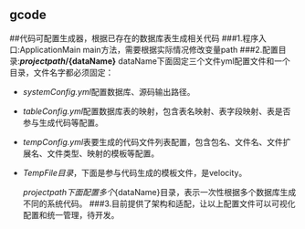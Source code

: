 ## gcode
##代码可配置生成器，根据已存在的数据库表生成相关代码
###1.程序入口:ApplicationMain main方法，需要根据实际情况修改变量path
###2.配置目录:**${projectpath}/${dataName}**
dataName下面固定三个文件yml配置文件和一个目录，文件名字都必须固定：
- *systemConfig.yml*配置数据库、源码输出路径。
- *tableConfig.yml*配置数据库表的映射，包含表名映射、表字段映射、表是否参与生成代码等配置。
- *tempConfig.yml*表要生成的代码文件列表配置，包含包名、文件名、文件扩展名、文件类型、映射的模板等配置。
- *TempFile目录*，下面是参与代码生成的模板文件，是velocity。
    
   ${projectpath}下面配置多个${dataName}目录，表示一次性根据多个数据库生成不同的系统代码。
###3.目前提供了架构和适配，让以上配置文件可以可视化配置和统一管理，待开发。

